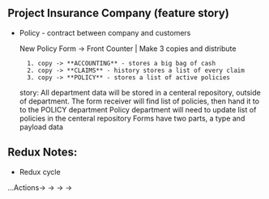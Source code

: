 ## Project Insurance Company (feature story)
- Policy - contract between company and customers
     
     New Policy Form -> Front Counter | Make 3 copies and distribute

        1. copy -> **ACCOUNTING** - stores a big bag of cash
        2. copy -> **CLAIMS** - history stores a list of every claim
        3. copy -> **POLICY** - stores a list of active policies

    story: 
    All department data will be stored in a centeral repository, outside of department. 
    The form receiver will find list of policies, then hand it to to the POLICY department
    Policy department will need to update list of policies in the centeral repository
    Forms have two parts, a type and payload data

## Redux Notes:

- Redux cycle

...Actions-> ->  -> ->